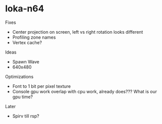 # loka-n64

Fixes
- Center projection on screen, left vs right rotation looks different
- Profiling zone names
- Vertex cache?

Ideas
- Spawn Wave
- 640x480

Optimizations
- Font to 1 bit per pixel texture
- Console gpu work overlap with cpu work, already does??? What is our gpu time?

Later
- Spirv till rsp?
